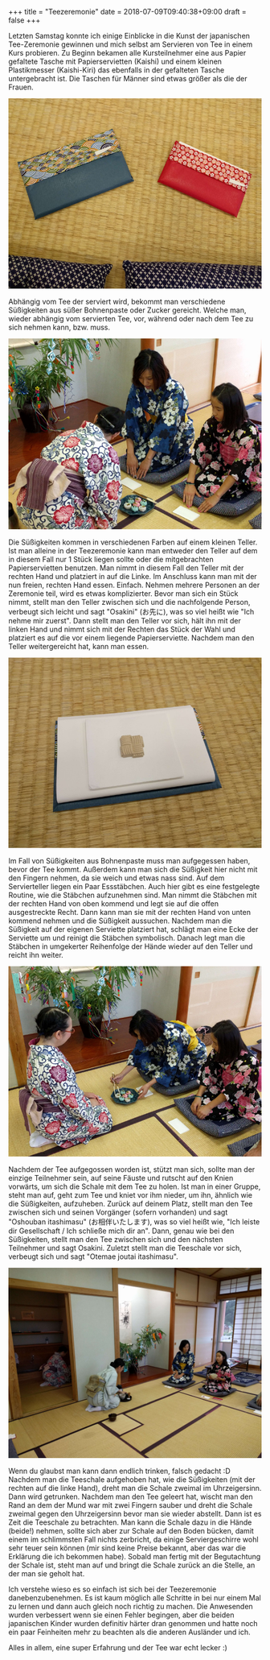 +++
title = "Teezeremonie"
date = 2018-07-09T09:40:38+09:00
draft = false
+++

Letzten Samstag konnte ich einige Einblicke in die Kunst der japanischen
Tee-Zeremonie gewinnen und mich selbst am Servieren von Tee in einem Kurs
probieren. Zu Beginn bekamen alle Kursteilnehmer eine aus Papier gefaltete
Tasche mit Papierservietten (Kaishi) und einem kleinen Plastikmesser
(Kaishi-Kiri) das ebenfalls in der gefalteten Tasche untergebracht ist. Die
Taschen für Männer sind etwas größer als die der Frauen.

![Equipment](/img/2018_07_09/kaishi.jpg)

Abhängig vom Tee der serviert wird, bekommt man verschiedene Süßigkeiten aus
süßer Bohnenpaste oder Zucker gereicht. Welche man, wieder abhängig vom
servierten Tee, vor, während oder nach dem Tee zu sich nehmen kann, bzw. muss.

![Teezeremonie](/img/2018_07_09/ceremony.jpg)

Die Süßigkeiten kommen in verschiedenen Farben auf einem kleinen Teller. Ist man
alleine in der Teezeremonie kann man entweder den Teller auf dem in diesem Fall
nur 1 Stück liegen sollte oder die mitgebrachten Papierservietten benutzen. Man
nimmt in diesem Fall den Teller mit der rechten Hand und platziert in auf die
Linke. Im Anschluss kann man mit der nun freien, rechten Hand essen. Einfach.
Nehmen mehrere Personen an der Zeremonie teil, wird es etwas komplizierter.
Bevor man sich ein Stück nimmt, stellt man den Teller zwischen sich und die
nachfolgende Person, verbeugt sich leicht und sagt "Osakini" (お先に), was so
viel heißt wie "Ich nehme mir zuerst". Dann stellt man den Teller vor sich, hält
ihn mit der linken Hand und nimmt sich mit der Rechten das Stück der Wahl und
platziert es auf die vor einem liegende Papierserviette. Nachdem man den Teller
weitergereicht hat, kann man essen.

![Sugar Sweets](/img/2018_07_09/sugar.jpg)

Im Fall von Süßigkeiten aus Bohnenpaste muss man aufgegessen haben, bevor der
Tee kommt. Außerdem kann man sich die Süßigkeit hier nicht mit den Fingern
nehmen, da sie weich und etwas nass sind. Auf dem Servierteller liegen ein Paar
Essstäbchen. Auch hier gibt es eine festgelegte Routine, wie die Stäbchen
aufzunehmen sind. Man nimmt die Stäbchen mit der rechten Hand von oben kommend
und legt sie auf die offen ausgestreckte Recht. Dann kann man sie mit der
rechten Hand von unten kommend nehmen und die Süßigkeit aussuchen. Nachdem man
die Süßigkeit auf der eigenen Serviette platziert hat, schlägt man eine Ecke der
Serviette um und reinigt die Stäbchen symbolisch. Danach legt man die Stäbchen
in umgekerter Reihenfolge der Hände wieder auf den Teller und reicht ihn weiter.

![Bean Sweets](/img/2018_07_09/bean.jpg)

Nachdem der Tee aufgegossen worden ist, stützt man sich, sollte man der einzige
Teilnehmer sein, auf seine Fäuste und rutscht auf den Knien vorwärts, um sich
die Schale mit dem Tee zu holen. Ist man in einer Gruppe, steht man auf, geht
zum Tee und kniet vor ihm nieder, um ihn, ähnlich wie die Süßigkeiten, aufzuheben.
Zurück auf deinem Platz, stellt man den Tee zwischen sich und seinen Vorgänger
(sofern vorhanden) und sagt "Oshouban itashimasu" (お相伴いたします), was so viel
heißt wie, "Ich leiste dir Gesellschaft / Ich schließe mich dir an". Dann, genau
wie bei den Süßigkeiten, stellt man den Tee zwischen sich und den nächsten
Teilnehmer und sagt Osakini. Zuletzt stellt man die Teeschale vor sich, verbeugt
sich und sagt "Otemae joutai itashimasu".

![Tee](/img/2018_07_09/tea.jpg)

Wenn du glaubst man kann dann endlich trinken, falsch gedacht :D
Nachdem man die Teeschale aufgehoben hat, wie die Süßigkeiten (mit der rechten
auf die linke Hand), dreht man die Schale zweimal im Uhrzeigersinn. Dann wird
getrunken. Nachdem man den Tee geleert hat, wischt man den Rand an dem der Mund
war mit zwei Fingern sauber und dreht die Schale zweimal gegen den Uhrzeigersinn
bevor man sie wieder abstellt. Dann ist es Zeit die Teeschale zu betrachten. Man
kann die Schale dazu in die Hände (beide!) nehmen, sollte sich aber zur Schale
auf den Boden bücken, damit einem im schlimmsten Fall nichts zerbricht, da
einige Serviergeschirre wohl sehr teuer sein können (mir sind keine Preise
bekannt, aber das war die Erklärung die ich bekommen habe). Sobald man fertig
mit der Begutachtung der Schale ist, steht man auf und bringt die Schale zurück
an die Stelle, an der man sie geholt hat.

Ich verstehe wieso es so einfach ist sich bei der Teezeremonie danebenzubenehmen.
Es ist kaum möglich alle Schritte in bei nur einem Mal zu lernen und dann auch
gleich noch richtig zu machen. Die Anwesenden wurden verbessert wenn sie einen
Fehler begingen, aber die beiden japanischen Kinder wurden definitiv härter dran
genommen und hatte noch ein paar Feinheiten mehr zu beachten als die anderen
Ausländer und ich.

Alles in allem, eine super Erfahrung und der Tee war echt lecker :)
